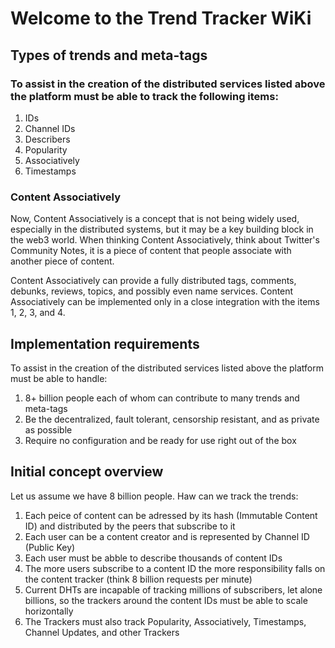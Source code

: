 # Welcome to the Trend Tracker WiKi

## Types of trends and meta-tags

### To assist in the creation of the distributed services listed above the platform must be able to track the following items:
1) IDs
2) Channel IDs
3) Describers
4) Popularity
5) Associatively
6) Timestamps

### Content Associatively

Now, Content Associatively is a concept that is not being widely used, especially in the distributed systems, but it may be a key building block in the web3 world. When thinking Content Associatively, think about Twitter's Community Notes, it is a piece of content that people associate with another piece of content.

Content Associatively can provide a fully distributed tags, comments, debunks, reviews, topics, and possibly even name services. Content Associatively can be implemented only in a close integration with the items 1, 2, 3, and 4.

## Implementation requirements

To assist in the creation of the distributed services listed above the platform must be able to handle:
1) 8+ billion people each of whom can contribute to many trends and meta-tags
2) Be the decentralized, fault tolerant, censorship resistant, and as private as possible
3) Require no configuration and be ready for use right out of the box

## Initial concept overview

Let us assume we have 8 billion people. Haw can we track the trends:
1) Each peice of content can be adressed by its hash (Immutable Content ID) and distributed by the peers that subscribe to it
2) Each user can be a content creator and is represented by Channel ID (Public Key)
3) Each user must be abble to describe thousands of content IDs
4) The more users subscribe to a content ID the more responsibility falls on the content tracker (think 8 billion requests per minute)
5) Current DHTs are incapable of tracking millions of subscribers, let alone billions, so the trackers around the content IDs must be able to scale horizontally
6) The Trackers must also track Popularity, Associatively, Timestamps, Channel Updates, and other Trackers
